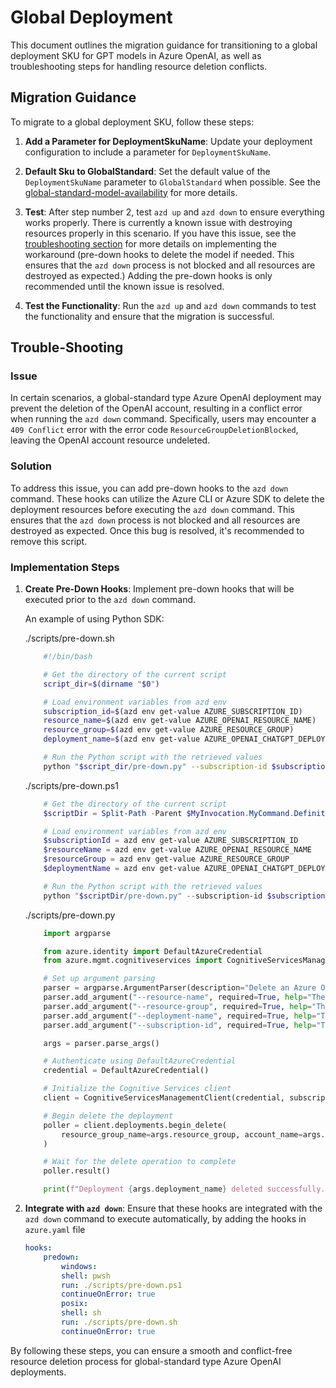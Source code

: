 # Global Deployment

This document outlines the migration guidance for transitioning to a global deployment SKU for GPT models in Azure OpenAI, as well as troubleshooting steps for handling resource deletion conflicts.

## Migration Guidance

To migrate to a global deployment SKU, follow these steps:

1. **Add a Parameter for DeploymentSkuName**: Update your deployment configuration to include a parameter for `DeploymentSkuName`.

2. **Default Sku to GlobalStandard**: Set the default value of the `DeploymentSkuName` parameter to `GlobalStandard` when possible. See the [global-standard-model-availability](https://learn.microsoft.com/en-us/azure/ai-services/openai/concepts/models?tabs=python-secure#global-standard-model-availability) for more details.

3. **Test**: After step number 2, test `azd up` and `azd down` to ensure everything works properly. There is currently a known issue with destroying resources properly in this scenario. If you have this issue, see the [troubleshooting section](#trouble-shooting) for more details on implementing the workaround (pre-down hooks to delete the model if needed. This ensures that the `azd down` process is not blocked and all resources are destroyed as expected.) Adding the pre-down hooks is only recommended until the known issue is resolved.

4. **Test the Functionality**: Run the `azd up` and `azd down` commands to test the functionality and ensure that the migration is successful.

## Trouble-Shooting

### Issue

In certain scenarios, a global-standard type Azure OpenAI deployment may prevent the deletion of the OpenAI account, resulting in a conflict error when running the `azd down` command. Specifically, users may encounter a `409 Conflict` error with the error code `ResourceGroupDeletionBlocked`, leaving the OpenAI account resource undeleted.

### Solution

To address this issue, you can add pre-down hooks to the `azd down` command. These hooks can utilize the Azure CLI or Azure SDK to delete the deployment resources before executing the `azd down` command. This ensures that the `azd down` process is not blocked and all resources are destroyed as expected. Once this bug is resolved, it's recommended to remove this script.

### Implementation Steps

1. **Create Pre-Down Hooks**: Implement pre-down hooks that will be executed prior to the `azd down` command.

    An example of using Python SDK:

    ./scripts/pre-down.sh
    ```sh
        #!/bin/bash

        # Get the directory of the current script
        script_dir=$(dirname "$0")

        # Load environment variables from azd env
        subscription_id=$(azd env get-value AZURE_SUBSCRIPTION_ID)
        resource_name=$(azd env get-value AZURE_OPENAI_RESOURCE_NAME)
        resource_group=$(azd env get-value AZURE_RESOURCE_GROUP)
        deployment_name=$(azd env get-value AZURE_OPENAI_CHATGPT_DEPLOYMENT)

        # Run the Python script with the retrieved values
        python "$script_dir/pre-down.py" --subscription-id $subscription_id --resource-name $resource_name --resource-group $resource_group --deployment-name $deployment_name
    ```

    ./scripts/pre-down.ps1
    ```powershell
        # Get the directory of the current script
        $scriptDir = Split-Path -Parent $MyInvocation.MyCommand.Definition

        # Load environment variables from azd env
        $subscriptionId = azd env get-value AZURE_SUBSCRIPTION_ID
        $resourceName = azd env get-value AZURE_OPENAI_RESOURCE_NAME
        $resourceGroup = azd env get-value AZURE_RESOURCE_GROUP
        $deploymentName = azd env get-value AZURE_OPENAI_CHATGPT_DEPLOYMENT

        # Run the Python script with the retrieved values
        python "$scriptDir/pre-down.py" --subscription-id $subscriptionId --resource-name $resourceName --resource-group $resourceGroup --deployment-name $deploymentName
    ```

    ./scripts/pre-down.py
    ```python
        import argparse

        from azure.identity import DefaultAzureCredential
        from azure.mgmt.cognitiveservices import CognitiveServicesManagementClient

        # Set up argument parsing
        parser = argparse.ArgumentParser(description="Delete an Azure OpenAI deployment.")
        parser.add_argument("--resource-name", required=True, help="The name of the Azure OpenAI resource.")
        parser.add_argument("--resource-group", required=True, help="The name of the Azure resource group.")
        parser.add_argument("--deployment-name", required=True, help="The name of the deployment to delete.")
        parser.add_argument("--subscription-id", required=True, help="The Azure subscription ID.")

        args = parser.parse_args()

        # Authenticate using DefaultAzureCredential
        credential = DefaultAzureCredential()

        # Initialize the Cognitive Services client
        client = CognitiveServicesManagementClient(credential, subscription_id=args.subscription_id)

        # Begin delete the deployment
        poller = client.deployments.begin_delete(
            resource_group_name=args.resource_group, account_name=args.resource_name, deployment_name=args.deployment_name
        )

        # Wait for the delete operation to complete
        poller.result()

        print(f"Deployment {args.deployment_name} deleted successfully.")
    ```

2. **Integrate with `azd down`**: Ensure that these hooks are integrated with the `azd down` command to execute automatically, by adding the hooks in `azure.yaml` file

    ```yaml
    hooks:
        predown:
            windows:
            shell: pwsh
            run: ./scripts/pre-down.ps1
            continueOnError: true
            posix:
            shell: sh
            run: ./scripts/pre-down.sh
            continueOnError: true
    ```

By following these steps, you can ensure a smooth and conflict-free resource deletion process for global-standard type Azure OpenAI deployments.
